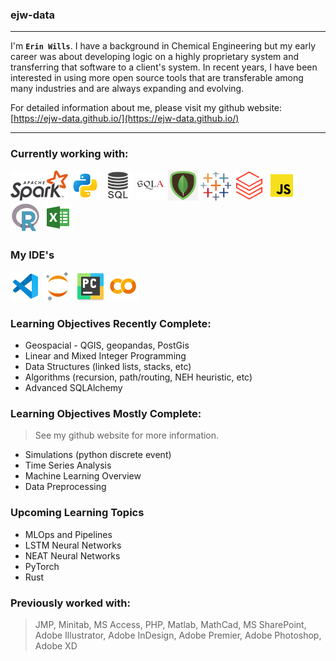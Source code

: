 ### ejw-data
<hr>

I'm **`Erin Wills`**.  I have a background in Chemical Engineering but my early career was about developing logic on a highly proprietary system and transferring that software to a client's system.  In recent years, I have been interested in using more open source tools that are transferable among many industries and are always expanding and evolving.  

For detailed information about me, please visit my github website:  [https://ejw-data.github.io/](https://ejw-data.github.io/) 

<hr>

### Currently working with:
![pySpark](./images/icons8-spark-48.png) ![Python](./images/icons8-python-48.png) ![SQL](./images/sql-icon.png) ![SQLAlchemy](./images/sqlalchemy-48.png) ![MongoDB](./images/mongo-48.png) ![Tableau](./images/icons8-tableau-48.png) ![Databricks](./images/icons8-databricks-48.png) ![JavaScript](./images/icons8-javascript-48.png) ![R](./images/icons8-r-48.png) ![Excel](./images/icons8-microsoft-excel-48.png)

### My IDE's
![VSCode](./images/icons8-visual-studio-code-2019-48.png) ![Jupyter Notebook](./images/icons8-jupyter-48.png) ![PyCharm](./images/icon-pycharm.png) ![Google Colab](./images/icon-colab-48.png)


### Learning Objectives Recently Complete:  
*  Geospacial - QGIS, geopandas, PostGis
*  Linear and Mixed Integer Programming
*  Data Structures (linked lists, stacks, etc)
*  Algorithms (recursion, path/routing, NEH heuristic, etc)
*  Advanced SQLAlchemy

### Learning Objectives Mostly Complete:
> See my github website for more information.  
*  Simulations (python discrete event)
*  Time Series Analysis  
*  Machine Learning Overview
*  Data Preprocessing  

### Upcoming Learning Topics  
*  MLOps and Pipelines
*  LSTM Neural Networks
*  NEAT Neural Networks
*  PyTorch
*  Rust

### Previously worked with:  
> JMP, Minitab, MS Access, PHP, Matlab, MathCad, MS SharePoint, Adobe Illustrator, Adobe InDesign, Adobe Premier, Adobe Photoshop, Adobe XD


